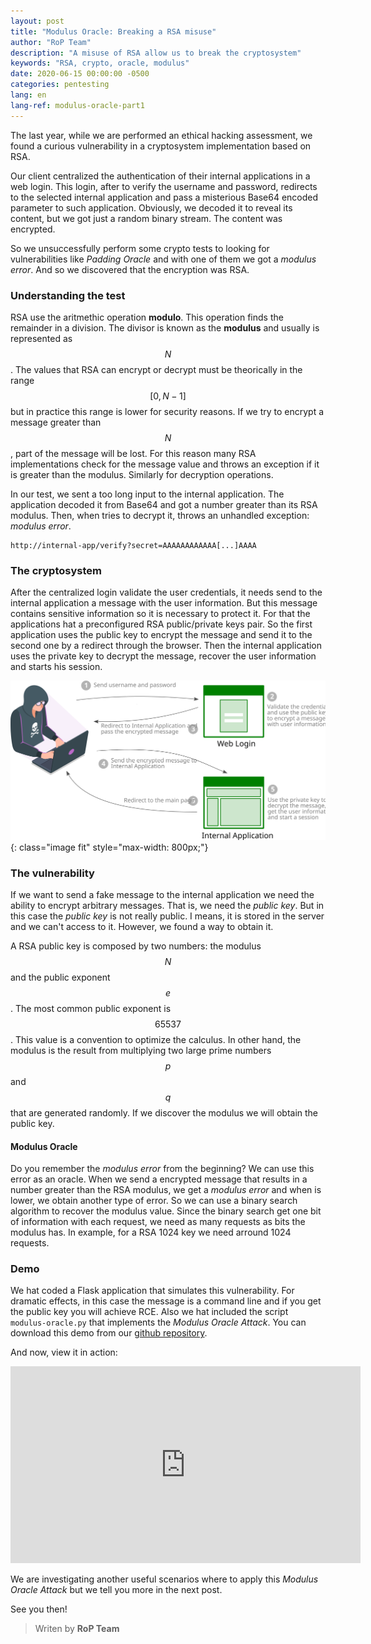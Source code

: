 ```yaml
---
layout: post
title: "Modulus Oracle: Breaking a RSA misuse"
author: "RoP Team"
description: "A misuse of RSA allow us to break the cryptosystem"
keywords: "RSA, crypto, oracle, modulus"
date: 2020-06-15 00:00:00 -0500
categories: pentesting
lang: en
lang-ref: modulus-oracle-part1
---
```


The last year, while we are performed an ethical hacking assessment, we found a curious vulnerability in a cryptosystem implementation based on RSA.

Our client centralized the authentication of their internal applications in a web login. This login, after to verify the username and password, redirects to the selected internal application and pass a misterious Base64 encoded parameter to such application. Obviously, we decoded it to reveal its content, but we got just a random binary stream. The content was encrypted.

<!--more-->

So we unsuccessfully perform some crypto tests to looking for vulnerabilities like *Padding Oracle* and with one of them we got a *modulus error*. And so we discovered that the encryption was RSA.

### Understanding the test

RSA use the aritmethic operation **modulo**. This operation finds the remainder in a division. The divisor is known as the **modulus** and usually is represented as $$N$$. The values that RSA can encrypt or decrypt must be theorically in the range $$[0, N-1]$$ but in practice this range is lower for security reasons. If we try to encrypt a message greater than $$N$$, part of the message will be lost. For this reason many RSA implementations check for the message value and throws an exception if it is greater than the modulus. Similarly for decryption operations.

In our test, we sent a too long input to the internal application. The application decoded it from Base64 and got a number greater than its RSA modulus. Then, when tries to decrypt it, throws an unhandled exception: *modulus error*.

```
http://internal-app/verify?secret=AAAAAAAAAAAA[...]AAAA
```

### The cryptosystem

After the centralized login validate the user credentials, it needs send to the internal application a message with the user information. But this message contains sensitive information so it is necessary to protect it. For that the applications hat a preconfigured RSA public/private keys pair. So the first application uses the public key to encrypt the message and send it to the second one by a redirect through the browser. Then the internal application uses the private key to decrypt the message, recover the user information and starts his session.

![img01](/assets/img/202006/diagram01.svg){: class="image fit" style="max-width: 800px;"}

### The vulnerability

If we want to send a fake message to the internal application we need the ability to encrypt arbitrary messages. That is, we need the *public key*. But in this case the *public key* is not really public. I means, it is stored in the server and we can't access to it. However, we found a way to obtain it.

A RSA public key is composed by two numbers: the modulus $$N$$ and the public exponent $$e$$. The most common public exponent is $$65537$$. This value is a convention to optimize the calculus. In other hand, the modulus is the result from multiplying two large prime numbers $$p$$ and $$q$$ that are generated randomly. If we discover the modulus we will obtain the public key.

#### Modulus Oracle

Do you remember the *modulus error* from the beginning? We can use this error as an oracle. When we send a encrypted message that results in a number greater than the RSA modulus, we get a *modulus error* and when is lower, we obtain another type of error. So we can use a binary search algorithm to recover the modulus value. Since the binary search get one bit of information with each request, we need as many requests as bits the modulus has. In example, for a RSA 1024 key we need arround 1024 requests.

### Demo

We hat coded a Flask application that simulates this vulnerability. For dramatic effects, in this case the message is a command line and if you get the public key you will achieve RCE. Also we hat included the script `modulus-oracle.py` that implements the *Modulus Oracle Attack*. You can download this demo from our [github repository](https://github.com/rop-la/modulus-oracle).

And now, view it in action:

<iframe width="560" height="315" src="https://www.youtube.com/embed/gQRgRELH6Zw" frameborder="0" allow="accelerometer; autoplay; encrypted-media; gyroscope; picture-in-picture" allowfullscreen></iframe>

<br>

We are investigating another useful scenarios where to apply this *Modulus Oracle Attack* but we tell you more in the next post.

See you then!


> Writen by **RoP Team**